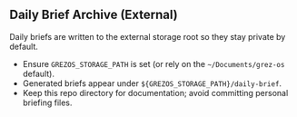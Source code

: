 ## Daily Brief Archive (External)

Daily briefs are written to the external storage root so they stay private by default.

- Ensure `GREZOS_STORAGE_PATH` is set (or rely on the `~/Documents/grez-os` default).
- Generated briefs appear under `${GREZOS_STORAGE_PATH}/daily-brief`.
- Keep this repo directory for documentation; avoid committing personal briefing files.
